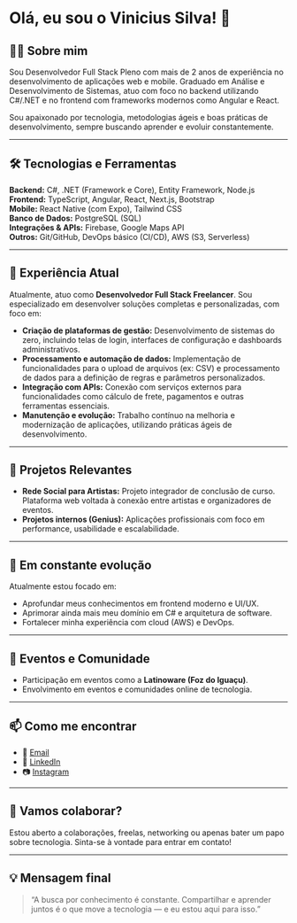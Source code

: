 # Olá, eu sou o Vinicius Silva! 👋

## 👨‍💻 Sobre mim
Sou Desenvolvedor Full Stack Pleno com mais de 2 anos de experiência no desenvolvimento de aplicações web e mobile. Graduado em Análise e Desenvolvimento de Sistemas, atuo com foco no backend utilizando C#/.NET e no frontend com frameworks modernos como Angular e React.

Sou apaixonado por tecnologia, metodologias ágeis e boas práticas de desenvolvimento, sempre buscando aprender e evoluir constantemente.

---

## 🛠️ Tecnologias e Ferramentas
**Backend:** C#, .NET (Framework e Core), Entity Framework, Node.js  
**Frontend:** TypeScript, Angular, React, Next.js, Bootstrap  
**Mobile:** React Native (com Expo), Tailwind CSS  
**Banco de Dados:** PostgreSQL (SQL)  
**Integrações & APIs:** Firebase, Google Maps API  
**Outros:** Git/GitHub, DevOps básico (CI/CD), AWS (S3, Serverless)

---

## 💼 Experiência Atual
Atualmente, atuo como **Desenvolvedor Full Stack Freelancer**. Sou especializado em desenvolver soluções completas e personalizadas, com foco em:

- **Criação de plataformas de gestão:** Desenvolvimento de sistemas do zero, incluindo telas de login, interfaces de configuração e dashboards administrativos.
- **Processamento e automação de dados:** Implementação de funcionalidades para o upload de arquivos (ex: CSV) e processamento de dados para a definição de regras e parâmetros personalizados.
- **Integração com APIs:** Conexão com serviços externos para funcionalidades como cálculo de frete, pagamentos e outras ferramentas essenciais.
- **Manutenção e evolução:** Trabalho contínuo na melhoria e modernização de aplicações, utilizando práticas ágeis de desenvolvimento.

---

## 🚀 Projetos Relevantes
- **Rede Social para Artistas:** Projeto integrador de conclusão de curso. Plataforma web voltada à conexão entre artistas e organizadores de eventos.
- **Projetos internos (Genius):** Aplicações profissionais com foco em performance, usabilidade e escalabilidade.

---

## 🎯 Em constante evolução
Atualmente estou focado em:
- Aprofundar meus conhecimentos em frontend moderno e UI/UX.
- Aprimorar ainda mais meu domínio em C# e arquitetura de software.
- Fortalecer minha experiência com cloud (AWS) e DevOps.

---

## 📢 Eventos e Comunidade
- Participação em eventos como a **Latinoware (Foz do Iguaçu)**.
- Envolvimento em eventos e comunidades online de tecnologia.

---

## 📫 Como me encontrar
- 📧 [Email](mailto:viniciussilvapereira24@gmail.com)
- 💼 [LinkedIn](https://www.linkedin.com/in/vinicius2407/)
- 📷 [Instagram](https://www.instagram.com/vini.dev.byvsp/)

---

## 🤝 Vamos colaborar?
Estou aberto a colaborações, freelas, networking ou apenas bater um papo sobre tecnologia. Sinta-se à vontade para entrar em contato!

---

## 💡 Mensagem final
> “A busca por conhecimento é constante. Compartilhar e aprender juntos é o que move a tecnologia — e eu estou aqui para isso.”
